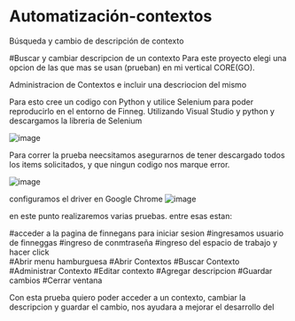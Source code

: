 # Automatización-contextos
Búsqueda y cambio de descripción de contexto  

#Buscar y cambiar descripcion de un contexto 
Para este proyecto elegi una opcion de las que mas se usan (prueban) en mi vertical CORE(GO).

Administracion de Contextos e incluir una descriocion del mismo 

Para esto cree un codigo con Python y utilice Selenium para poder reproducirlo en el entorno de Finneg.
Utilizando Visual Studio y python y descargamos la libreria de Selenium 

![image](https://github.com/rosemarqui/Automatizaci-n-contextos/assets/119628954/6b07d984-58de-48d2-a853-724bb49638c9)

Para correr la prueba neecsitamos asegurarnos de tener descargado todos los items solicitados, y que ningun codigo nos marque error. 

![image](https://github.com/rosemarqui/Automatizaci-n-contextos/assets/119628954/dafc2593-5417-4751-a556-79ca887856b5)

configuramos el driver en Google Chrome 
![image](https://github.com/rosemarqui/Automatizaci-n-contextos/assets/119628954/32c13fe1-5289-44a3-9bd5-4e3c62618de0)


en este punto realizaremos varias pruebas. entre esas estan:

#acceder a la pagina de finnegans para iniciar sesion 
#ingresamos usuario de finneggas 
#ingreso de conmtraseña
#ingreso del espacio de trabajo y hacer click                              
#Abrir menu hamburguesa
#Abrir Contextos
#Buscar Contexto
#Administrar Contexto
#Editar contexto
#Agregar descripcion
#Guardar cambios
#Cerrar ventana

Con esta prueba quiero poder acceder a un contexto, cambiar la descripcion y guardar el cambio, nos ayudara a mejorar el desarrollo del 




